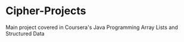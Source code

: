 # Cipher-Projects
Main project covered in Coursera's Java Programming Array Lists and Structured Data
